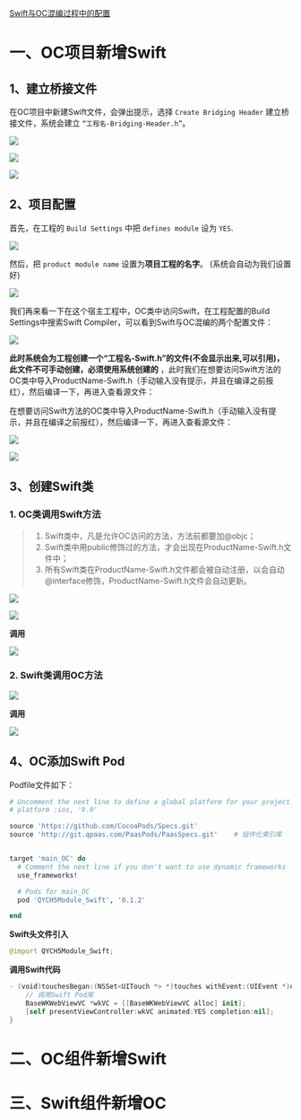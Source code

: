 [Swift与OC混编过程中的配置](https://juejin.im/post/5d5a399a6fb9a06af50fca2b)



# 一、OC项目新增Swift



## 1、建立桥接文件

在OC项目中新建Swift文件，会弹出提示，选择 `Create Bridging Header` 建立桥接文件，系统会建立 `“工程名-Bridging-Header.h”`。

![](media_OC&Swift/001.jpg)

![](media_OC&Swift/002.jpg)

![](media_OC&Swift/003.jpg)



## 2、项目配置

首先，在工程的 `Build Settings` 中把 `defines module` 设为 `YES`.

![](media_OC&Swift/004.jpg)



然后，把 `product module name` 设置为**项目工程的名字**。 (系统会自动为我们设置好)

![](media_OC&Swift/005.jpg)



我们再来看一下在这个宿主工程中，OC类中访问Swift，在工程配置的Build Settings中搜索Swift Compiler，可以看到Swift与OC混编的两个配置文件：

![](media_OC&Swift/008.jpg)



**此时系统会为工程创建一个“工程名-Swift.h”的文件(不会显示出来,可以引用)，此文件不可手动创建，必须使用系统创建的** ，此时我们在想要访问Swift方法的OC类中导入ProductName-Swift.h（手动输入没有提示，并且在编译之前报红），然后编译一下，再进入查看源文件：

在想要访问Swift方法的OC类中导入ProductName-Swift.h（手动输入没有提示，并且在编译之前报红），然后编译一下，再进入查看源文件：

![](media_OC&Swift/006.jpg)



![](media_OC&Swift/007.jpg)



## 3、创建Swift类



### 1. OC类调用Swift方法

> 1. Swift类中，凡是允许OC访问的方法，方法前都要加@objc；
> 2. Swift类中用public修饰过的方法，才会出现在ProductName-Swift.h文件中；
> 3. 所有Swift类在ProductName-Swift.h文件都会被自动注册，以会自动@interface修饰，ProductName-Swift.h文件会自动更新。

![](media_OC&Swift/009.jpg)

![](media_OC&Swift/010.jpg)



**调用**

![](media_OC&Swift/011.jpg)



### 2. Swift类调用OC方法

![](media_OC&Swift/012.jpg)



**调用**

![](media_OC&Swift/013.jpg)







## 4、OC添加Swift Pod

Podfile文件如下：

```ruby
# Uncomment the next line to define a global platform for your project
# platform :ios, '9.0'

source 'https://github.com/CocoaPods/Specs.git'
source 'http://git.qpaas.com/PaasPods/PaasSpecs.git'    # 组件化索引库


target 'main_OC' do
  # Comment the next line if you don't want to use dynamic frameworks
  use_frameworks!

  # Pods for main_OC
  pod 'QYCH5Module_Swift', '0.1.2'

end
```



**Swift头文件引入**

```swift
@import QYCH5Module_Swift;
```



**调用Swift代码**

```swift
- (void)touchesBegan:(NSSet<UITouch *> *)touches withEvent:(UIEvent *)event {
    // 调用Swift Pod库
    BaseWKWebViewVC *wkVC = [[BaseWKWebViewVC alloc] init];
    [self presentViewController:wkVC animated:YES completion:nil];
}
```





# 二、OC组件新增Swift







# 三、Swift组件新增OC













































